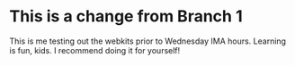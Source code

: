# This is a change from Branch 1
This is me testing out the webkits prior to Wednesday IMA hours.
Learning is fun, kids.  I recommend doing it for yourself!
